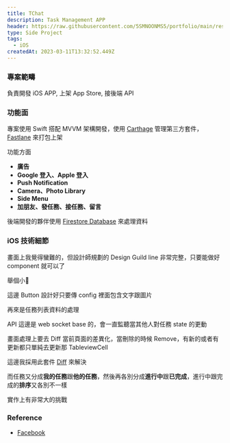 ```yaml
---
title: TChat
description: Task Management APP
header: https://raw.githubusercontent.com/5SMNOONMS5/portfolio/main/resources/projects/tchat/tchat2.png
type: Side Project
tags:
  - iOS
createdAt: 2023-03-11T13:32:52.449Z
---
```


### 專案範疇

負責開發 iOS APP, 上架 App Store, 接後端 API

### 功能面

專案使用 Swift 搭配 MVVM 架構開發，使用 [Carthage](https://github.com/Carthage/Carthage) 管理第三方套件，[Fastlane](https://fastlane.tools/) 來打包上架

功能方面

* **廣告**
  <smart-figure src="https://raw.githubusercontent.com/5SMNOONMS5/portfolio/main/resources/projects/tchat/tchat5.png"></smart-figure>
* **Google 登入、Apple 登入**
  <smart-figure src="https://raw.githubusercontent.com/5SMNOONMS5/portfolio/main/resources/projects/tchat/tchat6.png"></smart-figure>
* **Push Notification**
  <smart-figure src="https://raw.githubusercontent.com/5SMNOONMS5/portfolio/main/resources/projects/tchat/tchat7.png"></smart-figure>
* **Camera、Photo Library**
  <smart-figure src="https://raw.githubusercontent.com/5SMNOONMS5/portfolio/main/resources/projects/tchat/tchat8.png"></smart-figure> 
* **Side Menu**
  <smart-figure src="https://raw.githubusercontent.com/5SMNOONMS5/portfolio/main/resources/projects/tchat/tchat9.png"></smart-figure>
* **加朋友、發任務、接任務、留言**
  <smart-figure src="https://raw.githubusercontent.com/5SMNOONMS5/portfolio/main/resources/projects/tchat/tchat10.png"></smart-figure>
  <smart-figure src="https://raw.githubusercontent.com/5SMNOONMS5/portfolio/main/resources/projects/tchat/tchat11.png"></smart-figure>

後端開發的夥伴使用 [Firestore Database](https://cloud.google.com/firestore?utm_source=google&utm_medium=cpc&utm_campaign=japac-SG-all-en-dr-SKWS-all-all-trial-DSA-dr-1605216&utm_content=text-ad-none-none-DEV_c-CRE_655856180813-ADGP_Hybrid+%7C+SKWS+-+BRO+%7C+DSA+~+All+Webpages-KWID_39700076131768134-dsa-1456167871416&userloc_9040379-network_g&utm_term=KW_&gad_source=1&gclid=Cj0KCQiAyeWrBhDDARIsAGP1mWSED2MSOv_Waz351u-cUvO-9caMVbP6BUz9PHmCT77tJpVdjwE-POkaAvGjEALw_wcB&gclsrc=aw.ds) 來處理資料

### iOS 技術細節

畫面上我覺得蠻難的，但設計師規劃的 Design Guild line 非常完整，只要能做好 component 就可以了

舉個小🌰

<smart-figure image-class="w-96 h-96" src="https://raw.githubusercontent.com/5SMNOONMS5/portfolio/main/resources/projects/tchat/tchat1.png"></smart-figure>

這邊 Button 設計好只要傳 config 裡面包含文字跟圖片

再來是任務列表資料的處理

<smart-figure image-class="justify-items-center" src="https://raw.githubusercontent.com/5SMNOONMS5/portfolio/main/resources/projects/tchat/tchat4.png"></smart-figure>

API 這邊是 web socket base 的，會一直監聽當其他人對任務 state 的更動

畫面處理上要去 Diff 當前頁面的差異化，當刪除的時候 Remove，有新的或者有更新都只單純去更新那 TableviewCell 

這邊我採用此套件 [Diff](https://github.com/wokalski/Diff.swift) 來解決

而任務又分成**我的任務**跟**他的任務**，然後再各別分成**進行中**跟**已完成**，進行中跟完成的**排序**又各別不一樣

實作上有非常大的挑戰

### Reference

* [Facebook](https://www.facebook.com/tchat.work/)

